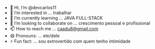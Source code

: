 - 👋 Hi, I’m @devcarlos11
- 👀 I’m interested in ... trabalhar
- 🌱 I’m currently learning ... JAVA FULL-STACK
- 💞️ I’m looking to collaborate on ... crescimento pessoal e profissional
- 📫 How to reach me ... caadu8@gmail.com
- 😄 Pronouns: ... ele/dele
- ⚡ Fun fact: ... sou extrovertido com quem tenho intimidade

<!---
devcarlos11/devcarlos11 is a ✨ special ✨ repository because its `README.md` (this file) appears on your GitHub profile.
You can click the Preview link to take a look at your changes.
--->
